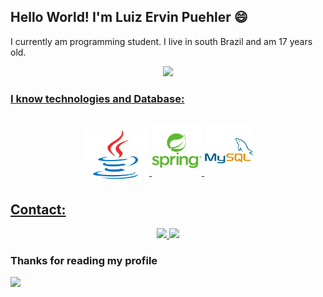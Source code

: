 ## Hello World! I'm Luiz Ervin Puehler 😄 

I currently am programming student. 
I live in south Brazil and am 17 years old.


<div align="center">
  <a href="https://github.com/LuizPuehler">
  <img height="180em" src="https://github-readme-stats.vercel.app/api?username=LuizPuehler&show_icons=true&theme=dracula&include_all_commits=true&count_private=true"/>
</div>
    
### I know technologies and Database:
<div align="center" style="display: inline_block"><br>
  <img alt="Java" style="vertical-align:top; margin:6px 4px" height="80" width="100" src="https://raw.githubusercontent.com/devicons/devicon/master/icons/java/java-original.svg"/>
  <img width="center" alt="spring" height="80" width="100" src="https://raw.githubusercontent.com/devicons/devicon/master/icons/spring/spring-original-wordmark.svg"/>
  <img width="center" alt="mysql" height="80" width="100" src="https://raw.githubusercontent.com/devicons/devicon/master/icons/mysql/mysql-original-wordmark.svg"/>
</div>
  
## Contact:
<div align="center">
  <a href = "mailto:luiz.ervinp@gmail.com"><img src="https://img.shields.io/badge/-Gmail-%23333?style=for-the-badge&logo=gmail&logoColor=white" target="_blank">
  </a>
  <a href="linkedin.com/in/luiz-puehler" target="_blank"><img src="https://img.shields.io/badge/-LinkedIn-%230077B5?style=for-the-badge&logo=linkedin&logoColor=white" target="_blank">
  </a> 
</div>
  
 ### Thanks for reading my profile
  <a href="https://github.com/antonkomarev/github-profile-views-counter">
    <img src="https://komarev.com/ghpvc/?username=LuizPuehler&style=for-the-badge">
</a>
